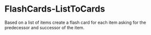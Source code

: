 FlashCards-ListToCards
======================

Based on a list of items create a flash card for each item asking for the predecessor and successor of the item.
